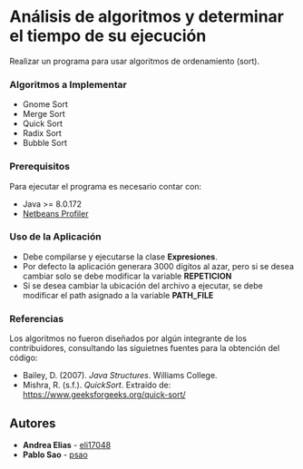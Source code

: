 # Análisis de algoritmos y determinar el tiempo de su ejecución
Realizar un programa para usar algoritmos de ordenamiento (sort).

### Algoritmos a Implementar
* Gnome Sort
* Merge Sort 
* Quick Sort 
* Radix Sort 
* Bubble Sort 

### Prerequisitos

Para ejecutar el programa es necesario contar con:

* Java >= 8.0.172
* [Netbeans Profiler](https://profiler.netbeans.org/)


### Uso de la Aplicación

* Debe compilarse y ejecutarse la clase **Expresiones**.
* Por defecto la aplicación generara 3000 dígitos al azar, pero si se desea cambiar solo se debe modificar la variable **REPETICION**
* Si se desea cambiar la ubicación del archivo a ejecutar, se debe modificar el path asignado a la variable **PATH_FILE**


### Referencias
Los algoritmos no fueron diseñados por algún integrante de los contribuidores, consultando las siguietnes fuentes para la obtención del código:
* Bailey, D. (2007). _Java Structures_. Williams College.
* Mishra, R. (s.f.). _QuickSort_. Extraído de: https://www.geeksforgeeks.org/quick-sort/

## Autores

* **Andrea Elias** - [eli17048](https://github.com/eli17048)
* **Pablo Sao** - [psao](https://github.com/psao)


